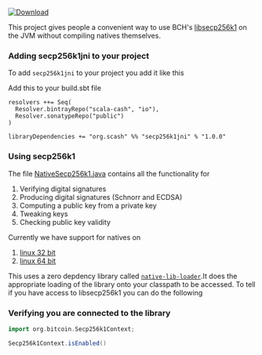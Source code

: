 [ ![Download](https://api.bintray.com/packages/scala-cash/io/secp256k1jni/images/download.svg) ](https://bintray.com/scala-cash/io/secp256k1jni/_latestVersion)

This project gives people a convenient way to use BCH's [libsecp256k1](https://github.com/Bitcoin-ABC/bitcoin-abc/tree/master/src/secp256k1) on the JVM without compiling natives themselves. 

### Adding secp256k1jni to your project

To add `secp256k1jni` to your project you add it like this 

Add this to your build.sbt file

```
resolvers ++= Seq(
  Resolver.bintrayRepo("scala-cash", "io"),
  Resolver.sonatypeRepo("public")
)

libraryDependencies += "org.scash" %% "secp256k1jni" % "1.0.0"
```
### Using secp256k1

The file [NativeSecp256k1.java](src/main/java/org/bitcoin/NativeSecp256k1.java) contains all the functionality for 

1. Verifying digital signatures
2. Producing digital signatures (Schnorr and ECDSA)
3. Computing a public key from a private key
4. Tweaking keys
5. Checking public key validity
 

Currently we have support for natives on

1. [linux 32 bit](natives/linux_32)
2. [linux 64 bit](natives/linux_64)

This uses a zero depdency library called [`native-lib-loader`](https://github.com/scijava/native-lib-loader).It does the appropriate loading of the library onto your classpath to be accessed. To tell if you have access to libsecp256k1 you can do the following

### Verifying you are connected to the library
```scala
import org.bitcoin.Secp256k1Context;

Secp256k1Context.isEnabled()
```

